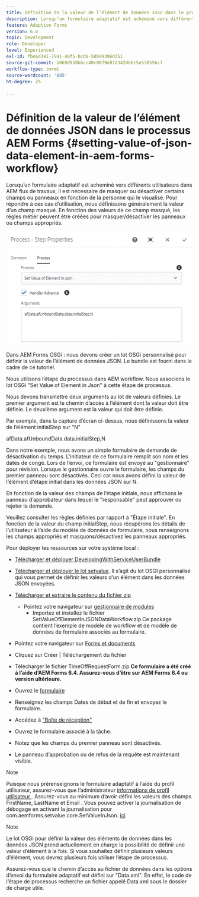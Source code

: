 ```yaml
---
title: Définition de la valeur de l’élément de données Json dans le processus AEM Forms
description: Lorsqu’un formulaire adaptatif est acheminé vers différents utilisateurs dans AEM flux de travaux, il est nécessaire de masquer ou désactiver certains champs ou panneaux en fonction de la personne qui le visualise. Pour répondre à ces cas d’utilisation, nous définissons généralement la valeur d’un champ masqué. En fonction des valeurs de ce champ masqué, les règles métier peuvent être créées pour masquer/désactiver les panneaux ou champs appropriés.
feature: Adaptive Forms
version: 6.4
topic: Development
role: Developer
level: Experienced
exl-id: fbe6d341-7941-46f5-bcd8-58b99396d351
source-git-commit: b069d958bbcc40c0079e87d342db6c5e53055bc7
workflow-type: tm+mt
source-wordcount: '685'
ht-degree: 2%

---
```


# Définition de la valeur de l’élément de données JSON dans le processus AEM Forms {#setting-value-of-json-data-element-in-aem-forms-workflow}

Lorsqu’un formulaire adaptatif est acheminé vers différents utilisateurs dans AEM flux de travaux, il est nécessaire de masquer ou désactiver certains champs ou panneaux en fonction de la personne qui le visualise. Pour répondre à ces cas d’utilisation, nous définissons généralement la valeur d’un champ masqué. En fonction des valeurs de ce champ masqué, les règles métier peuvent être créées pour masquer/désactiver les panneaux ou champs appropriés.

![Définition de la valeur d’un élément dans les données JSON](assets/capture-3.gif)

Dans AEM Forms OSGi : nous devons créer un lot OSGi personnalisé pour définir la valeur de l’élément de données JSON. Le bundle est fourni dans le cadre de ce tutoriel.

Nous utilisons l’étape du processus dans AEM workflow. Nous associons le lot OSGi &quot;Set Value of Element in Json&quot; à cette étape de processus.

Nous devons transmettre deux arguments au lot de valeurs définies. Le premier argument est le chemin d’accès à l’élément dont la valeur doit être définie. Le deuxième argument est la valeur qui doit être définie.

Par exemple, dans la capture d’écran ci-dessus, nous définissons la valeur de l’élément initialStep sur &quot;N&quot;

afData.afUnboundData.data.initialStep,N

Dans notre exemple, nous avons un simple formulaire de demande de désactivation du temps. L&#39;initiateur de ce formulaire remplit son nom et les dates de congé. Lors de l’envoi, ce formulaire est envoyé au &quot;gestionnaire&quot; pour révision. Lorsque le gestionnaire ouvre le formulaire, les champs du premier panneau sont désactivés. Ceci car nous avons défini la valeur de l’élément d’étape initial dans les données JSON sur N.

En fonction de la valeur des champs de l’étape initiale, nous affichons le panneau d’approbateur dans lequel le &quot;responsable&quot; peut approuver ou rejeter la demande.

Veuillez consulter les règles définies par rapport à &quot;Étape initiale&quot;. En fonction de la valeur du champ initialStep, nous récupérons les détails de l’utilisateur à l’aide du modèle de données de formulaire, nous renseignons les champs appropriés et masquons/désactivez les panneaux appropriés.

Pour déployer les ressources sur votre système local :

* [Télécharger et déployer DevelopingWithServiceUserBundle](/help/forms/assets/common-osgi-bundles/DevelopingWithServiceUser.jar)

* [Télécharger et déployer le lot setvalue](/help/forms/assets/common-osgi-bundles/SetValueApp.core-1.0-SNAPSHOT.jar). Il s’agit du lot OSGI personnalisé qui vous permet de définir les valeurs d’un élément dans les données JSON envoyées.

* [Télécharger et extraire le contenu du fichier zip](assets/set-value-jsondata.zip)
   * Pointez votre navigateur sur [gestionnaire de modules](http://localhost:4502/crx/packmgr/index.jsp)
      * Importez et installez le fichier SetValueOfElementInJSONDataWorkflow.zip.Ce package contient l’exemple de modèle de workflow et de modèle de données de formulaire associés au formulaire.

* Pointez votre navigateur sur [Forms et documents](http://localhost:4502/aem/forms.html/content/dam/formsanddocuments)
* Cliquez sur Créer | Téléchargement du fichier
* Télécharger le fichier TimeOffRequestForm.zip
   **Ce formulaire a été créé à l’aide d’AEM Forms 6.4. Assurez-vous d’être sur AEM Forms 6.4 ou version ultérieure.**
* Ouvrez le [formulaire](http://localhost:4502/content/dam/formsanddocuments/timeoffrequest/jcr:content?wcmmode=disabled)
* Renseignez les champs Dates de début et de fin et envoyez le formulaire.
* Accédez à [&quot;Boîte de réception&quot;](http://localhost:4502/aem/inbox)
* Ouvrez le formulaire associé à la tâche.
* Notez que les champs du premier panneau sont désactivés.
* Le panneau d’approbation ou de refus de la requête est maintenant visible.

>[!NOTE]
>
>Puisque nous prérenseignons le formulaire adaptatif à l’aide du profil utilisateur, assurez-vous que l’administrateur [informations de profil utilisateur ](http://localhost:4502/security/users.html). Assurez-vous au minimum d’avoir défini les valeurs des champs FirstName, LastName et Email .
>Vous pouvez activer la journalisation de débogage en activant la journalisation pour com.aemforms.setvalue.core.SetValueInJson. [ici](http://localhost:4502/system/console/slinglog)

>[!NOTE]
>
>Le lot OSGi pour définir la valeur des éléments de données dans les données JSON prend actuellement en charge la possibilité de définir une valeur d’élément à la fois. Si vous souhaitez définir plusieurs valeurs d’élément, vous devrez plusieurs fois utiliser l’étape de processus.
>
>Assurez-vous que le chemin d’accès au fichier de données dans les options d’envoi du formulaire adaptatif est défini sur &quot;Data.xml&quot;. En effet, le code de l’étape de processus recherche un fichier appelé Data.xml sous le dossier de charge utile.
